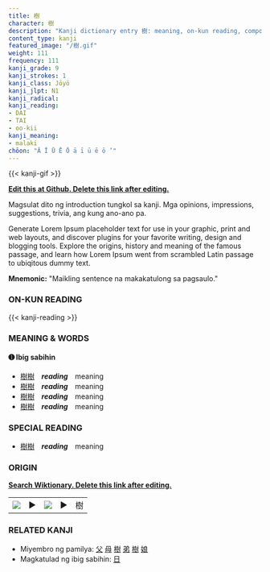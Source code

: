 ```yaml
---
title: 樹
character: 樹
description: "Kanji dictionary entry 樹: meaning, on-kun reading, compounds, origin, related kanji"
content_type: kanji
featured_image: "/樹.gif"
weight: 111
frequency: 111
kanji_grade: 9
kanji_strokes: 1
kanji_class: Jōyō
kanji_jlpt: N1
kanji_radical: 
kanji_reading: 
- DAI
- TAI
- oo-kii
kanji_meaning:
- malaki
chōon: "Ā Ī Ū Ē Ō ā ī ū ē ō ’"
---
```

[//]: # (Don't edit the line below. Kanji animated GIF code is automatically generated.)
{{< kanji-gif >}}

[//]: # (Edit below this line.)

**[Edit this at Github. Delete this link after editing.](https://github.com/tim0g/tim/tree/main/content/kanji/樹/index.md)**

Magsulat dito ng introduction tungkol sa kanji. Mga opinions, impressions, suggestions, trivia, ang kung ano-ano pa.

Generate Lorem Ipsum placeholder text for use in your graphic, print and web layouts, and discover plugins for your favorite writing, design and blogging tools. Explore the origins, history and meaning of the famous passage, and learn how Lorem Ipsum went from scrambled Latin passage to ubiqitous dummy text.
 
**Mnemonic:** "Maikling sentence na makakatulong sa pagsaulo."

### ON-KUN READING

[//]: # (Don't edit the line below. ON-KUN READING code is automatically generated.)
{{< kanji-reading >}}

### MEANING & WORDS

#### ➊ **Ibig sabihin**
  - [樹](../樹)[樹](../樹)　***reading***　meaning
  - [樹](../樹)[樹](../樹)　***reading***　meaning
  - [樹](../樹)[樹](../樹)　***reading***　meaning
  - [樹](../樹)[樹](../樹)　***reading***　meaning

### SPECIAL READING
  - [樹](../樹)[樹](../樹)　***reading***　meaning

### ORIGIN

**[Search Wiktionary. Delete this link after editing.](https://wiktionary.org/wiki/樹)**
<table class="kanji-table"><tr><td>
<img src="60px-樹-bronze.svg.png">
</td><td>▶</td><td>
<img src="60px-樹-oracle.svg.png">
</td><td>▶</td>
<td class="kanji-origin">樹</td>
</tr></table>

### RELATED KANJI
- Miyembro ng pamilya: [父](../父) [母](../母) [樹](../樹) [弟](../弟) [樹](../樹) [娘](../娘)
- Magkatulad ng ibig sabihin: [日](../日)
